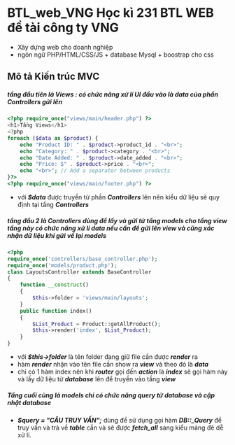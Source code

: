 # BTL_web_VNG Học kì 231 BTL WEB đề tài công ty VNG
- Xây dựng web cho doanh nghiệp
- ngôn ngữ PHP/HTML/CSS/JS + database Mysql + boostrap cho css
## Mô tả Kiến trúc MVC
##### tầng đầu tiên là ***Views*** : có chức năng xử lí UI đầu vào là data của phần ***Controllers*** gửi lên
```php
<?php require_once("views/main/header.php") ?>
<h1>Tầng Views</h1>
<?php 
foreach ($data as $product) {
    echo "Product ID: " . $product->product_id . "<br>";
    echo "Category: " . $product->category . "<br>";
    echo "Date Added: " . $product->date_added . "<br>";
    echo "Price: $" . $product->price . "<br>";
    echo "<br>"; // Add a separator between products
}?>
<?php require_once("views/main/footer.php") ?>
```
- với ***$data*** được truyền từ phần ***Controllers*** lên nên kiểu dữ liệu sẽ quy định tại tầng ***Controllers***

##### tầng đầu 2 là ***Controllers*** dùng để lấy và gửi từ tầng ***models*** cho tầng ***view*** tầng này có chức năng xử lí data nếu cần để gửi lên ***view*** và cũng xác nhận dữ liệu khi gửi về lại ***models***
```php
<?php
require_once('controllers/base_controller.php');
require_once('models/product.php');
class LayoutsController extends BaseController
{
	function __construct()
	{
		$this->folder = 'views/main/layouts';
	}
	public function index()
	{
		$List_Product = Product::getAllProduct();
		$this->render('index', $List_Product);
	}
}
```
+ với ***$this->folder*** là tên folder đang giữ file cần được ***render*** ra
+ hàm ***render*** nhận vào tên file cần show ra ***view*** và theo đó là ***data***
+ chỉ có 1 hàm index nên khi ***router*** gọi đến ***action*** là ***index*** sẽ gọi hàm này và lấy dữ liệu từ ***database*** lên để truyền vào tầng ***view*** 
##### Tầng cuối cùng là ***models*** chỉ có chức năng ***query*** từ database và cập nhật database
+ ***$query = "CÂU TRUY VẤN";*** dùng để sử dụng gọi hàm ***DB::_Query*** để truy vấn và trả về ***table*** cần và sẽ được ***fetch_all*** sang kiểu mảng đê dễ xử lí.